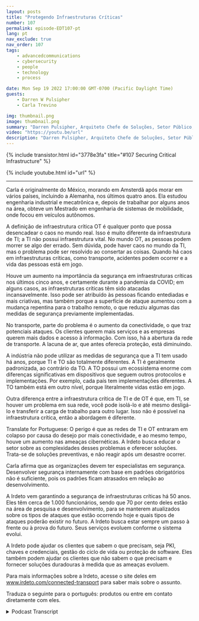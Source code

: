 ```yaml
---
layout: posts
title: "Protegendo Infraestruturas Críticas"
number: 107
permalink: episode-EDT107-pt
lang: pt
nav_exclude: true
nav_order: 107
tags:
    - advancedcommunications
    - cybersecurity
    - people
    - technology
    - process

date: Mon Sep 19 2022 17:00:00 GMT-0700 (Pacific Daylight Time)
guests:
    - Darren W Pulsipher
    - Carla Trevino

img: thumbnail.png
image: thumbnail.png
summary: "Darren Pulsipher, Arquiteto Chefe de Soluções, Setor Público, e Carla Trevino, Arquiteta de Soluções, Irdeto, falam sobre a importância da segurança na infraestrutura crítica."
video: "https://youtu.be/url"
description: "Darren Pulsipher, Arquiteto Chefe de Soluções, Setor Público, e Carla Trevino, Arquiteta de Soluções, Irdeto, falam sobre a importância da segurança na infraestrutura crítica."
---
```


<div>
{% include transistor.html id="3778e3fa" title="#107 Securing Critical Infrastructure" %}

{% include youtube.html id="url" %}
</div>

---

Carla é originalmente do México, morando em Amsterdã após morar em vários países, incluindo a Alemanha, nos últimos quatro anos. Ela estudou engenharia industrial e mecatrônica e, depois de trabalhar por alguns anos na área, obteve um Mestrado em engenharia de sistemas de mobilidade, onde focou em veículos autônomos.

A definição de infraestrutura crítica OT é qualquer ponto que possa desencadear o caos no mundo real. Isso é muito diferente da infraestrutura de TI; a TI não possui infraestrutura vital. No mundo OT, as pessoas podem morrer se algo der errado. Sem dúvida, pode haver caos no mundo da TI, mas o problema pode ser resolvido ao consertar as coisas. Quando há caos em infraestruturas críticas, como transporte, acidentes podem ocorrer e a vida das pessoas está em jogo.

Houve um aumento na importância da segurança em infraestruturas críticas nos últimos cinco anos, e certamente durante a pandemia da COVID; em alguns casos, as infraestruturas críticas têm sido atacadas incansavelmente. Isso pode ser atribuído às pessoas ficando entediadas e mais criativas, mas também porque a superfície de ataque aumentou com a mudança repentina para o trabalho remoto, o que reduziu algumas das medidas de segurança previamente implementadas.

No transporte, parte do problema é o aumento da conectividade, o que traz potenciais ataques. Os clientes querem mais serviços e as empresas querem mais dados e acesso à informação. Com isso, há a abertura da rede de transporte. A lacuna de ar, que antes oferecia proteção, está diminuindo.

A indústria não pode utilizar as medidas de segurança que a TI tem usado há anos, porque TI e TO são totalmente diferentes. A TI é geralmente padronizada, ao contrário da TO. A TO possui um ecossistema enorme com diferenças significativas em dispositivos que seguem outros protocolos e implementações. Por exemplo, cada país tem implementações diferentes. A TO também está em outro nível, porque literalmente vidas estão em jogo.

Outra diferença entre a infraestrutura crítica de TI e de OT é que, em TI, se houver um problema em sua rede, você pode isolá-lo e até mesmo desligá-lo e transferir a carga de trabalho para outro lugar. Isso não é possível na infraestrutura crítica, então a abordagem é diferente.

Translate for Portuguese: O perigo é que as redes de TI e OT entraram em colapso por causa do desejo por mais conectividade, e ao mesmo tempo, houve um aumento nas ameaças cibernéticas. A Irdeto busca educar o setor sobre as complexidades desses problemas e oferecer soluções. Trata-se de soluções preventivas, e não reagir após um desastre ocorrer.

Carla afirma que as organizações devem ter especialistas em segurança. Desenvolver segurança internamente com base em padrões obrigatórios não é suficiente, pois os padrões ficam atrasados em relação ao desenvolvimento.

A Irdeto vem garantindo a segurança de infraestruturas críticas há 50 anos. Eles têm cerca de 1.000 funcionários, sendo que 70 por cento deles estão na área de pesquisa e desenvolvimento, para se manterem atualizados sobre os tipos de ataques que estão ocorrendo hoje e quais tipos de ataques poderão existir no futuro. A Irdeto busca estar sempre um passo à frente ou à prova do futuro. Seus serviços evoluem conforme o sistema evolui.

A Irdeto pode ajudar os clientes que sabem o que precisam, seja PKI, chaves e credenciais, gestão do ciclo de vida ou proteção de software. Eles também podem ajudar os clientes que não sabem o que precisam e fornecer soluções duradouras à medida que as ameaças evoluem.

Para mais informações sobre a Irdeto, acesse o site deles em www.irdeto.com/connected-transport para saber mais sobre o assunto.

Traduza o seguinte para o português: produtos ou entre em contato diretamente com eles.




<details>
<summary> Podcast Transcript </summary>

<p></p>

</details>
